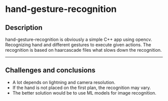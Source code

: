# hand-gesture-recognition


## Description

hand-gesture-recognition is obviously a simple C++ app using opencv. Recognizing hand and different gestures to execute given actions. The recognition is based on haarcascade files what slows down the recognition.

---

## Challenges and conclusions

- A lot depends on lightning and camera resolution.
- If the hand is not placed on the first plan, the recognition may vary.
- The better solution would be  to use ML models for image recognition.